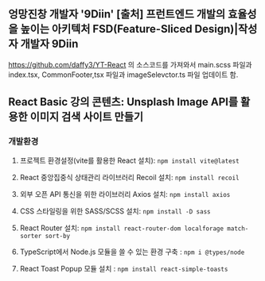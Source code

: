## 엉망진창 개발자 '9Diin' [출처] 프런트엔드 개발의 효율성을 높이는 아키텍처 FSD(Feature-Sliced Design)|작성자 개발자 9Diin
 https://github.com/daffy3/YT-React 의 소스코드를 가져와서 main.scss 파일과 index.tsx, CommonFooter,tsx 파일과 imageSelevctor.ts 파일 업데이트 함.
 
## React Basic 강의 콘텐츠: Unsplash Image API를 활용한 이미지 검색 사이트 만들기

### 개발환경

1.  프로젝트 환경설정(vite를 활용한 React 설치): `npm install vite@latest` <br />

2.  React 중앙집중식 상태관리 라이브러리 Recoil 설치: `npm install recoil` <br />

3.  외부 오픈 API 통신을 위한 라이브러리 Axios 설치: `npm install axios` <br />

4.  CSS 스타일링을 위한 SASS/SCSS 설치: `npm install -D sass` <br />

5.  React Router 설치: `npm install react-router-dom localforage match-sorter sort-by` <br />

6.  TypeScript에서 Node.js 모듈을 쓸 수 있는 환경 구축 : `npm i @types/node` <br />

7.  React Toast Popup 모듈 설치 : `npm install react-simple-toasts` <br />
